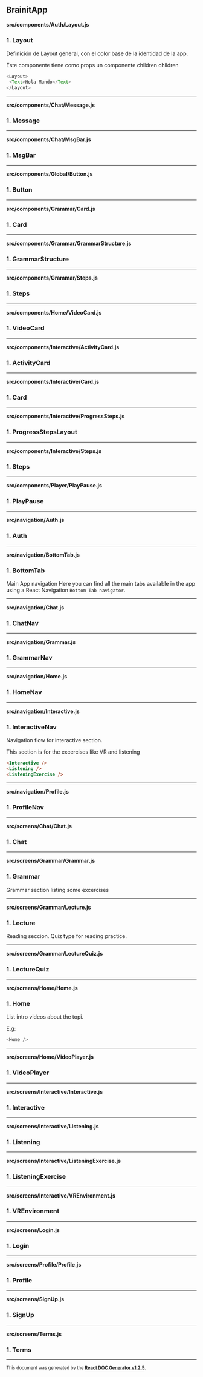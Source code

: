 BrainitApp
----------

**src/components/Auth/Layout.js**

### 1. Layout

Definición de Layout general, con el color base de la identidad de la app.

Este componente tiene como props un componente children children

```js
<Layout>
 <Text>Hola Mundo</Text>
</Layout>
```   




-----
**src/components/Chat/Message.js**

### 1. Message




-----
**src/components/Chat/MsgBar.js**

### 1. MsgBar




-----
**src/components/Global/Button.js**

### 1. Button




-----
**src/components/Grammar/Card.js**

### 1. Card




-----
**src/components/Grammar/GrammarStructure.js**

### 1. GrammarStructure




-----
**src/components/Grammar/Steps.js**

### 1. Steps




-----
**src/components/Home/VideoCard.js**

### 1. VideoCard




-----
**src/components/Interactive/ActivityCard.js**

### 1. ActivityCard




-----
**src/components/Interactive/Card.js**

### 1. Card




-----
**src/components/Interactive/ProgressSteps.js**

### 1. ProgressStepsLayout




-----
**src/components/Interactive/Steps.js**

### 1. Steps




-----
**src/components/Player/PlayPause.js**

### 1. PlayPause




-----
**src/navigation/Auth.js**

### 1. Auth




-----
**src/navigation/BottomTab.js**

### 1. BottomTab

Main App navigation
Here you can find all the main tabs available in the app using a React Navigation `Bottom Tab navigator`.   




-----
**src/navigation/Chat.js**

### 1. ChatNav




-----
**src/navigation/Grammar.js**

### 1. GrammarNav




-----
**src/navigation/Home.js**

### 1. HomeNav




-----
**src/navigation/Interactive.js**

### 1. InteractiveNav

Navigation flow for interactive section.

This section is for the excercises like VR and listening

```html
<Interactive />
<Listening />
<ListeningExercise />
```   




-----
**src/navigation/Profile.js**

### 1. ProfileNav




-----
**src/screens/Chat/Chat.js**

### 1. Chat




-----
**src/screens/Grammar/Grammar.js**

### 1. Grammar

Grammar section listing some excercises   




-----
**src/screens/Grammar/Lecture.js**

### 1. Lecture

Reading seccion.
Quiz type for reading practice.   




-----
**src/screens/Grammar/LectureQuiz.js**

### 1. LectureQuiz




-----
**src/screens/Home/Home.js**

### 1. Home

List intro videos about the topi.

E.g:
```js
<Home />
```   




-----
**src/screens/Home/VideoPlayer.js**

### 1. VideoPlayer




-----
**src/screens/Interactive/Interactive.js**

### 1. Interactive




-----
**src/screens/Interactive/Listening.js**

### 1. Listening




-----
**src/screens/Interactive/ListeningExercise.js**

### 1. ListeningExercise




-----
**src/screens/Interactive/VREnvironment.js**

### 1. VREnvironment




-----
**src/screens/Login.js**

### 1. Login




-----
**src/screens/Profile/Profile.js**

### 1. Profile




-----
**src/screens/SignUp.js**

### 1. SignUp




-----
**src/screens/Terms.js**

### 1. Terms




-----

<sub>This document was generated by the <a href="https://github.com/marborkowski/react-doc-generator" target="_blank">**React DOC Generator v1.2.5**</a>.</sub>
